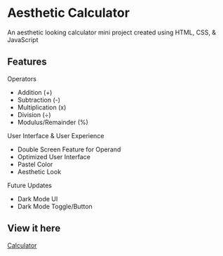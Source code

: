 # Aesthetic Calculator 

An aesthetic looking calculator mini project created using HTML, CSS, & JavaScript

## Features

Operators
- Addition (+)
- Subtraction (-)
- Multiplication (x)
- Division (÷)
- Modulus/Remainder (%)

User Interface & User Experience
- Double Screen Feature for Operand
- Optimized User Interface
- Pastel Color
- Aesthetic Look

Future Updates
- Dark Mode UI
- Dark Mode Toggle/Button

## View it here
[Calculator](https://ken2213.github.io/calculator/)
